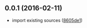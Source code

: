 <a name="0.0.1"></a>
## 0.0.1 (2016-02-11)


* import existing sources ([8605de1](https://github.com/coldrye-es/ypo-writer-common/commit/8605de1))



